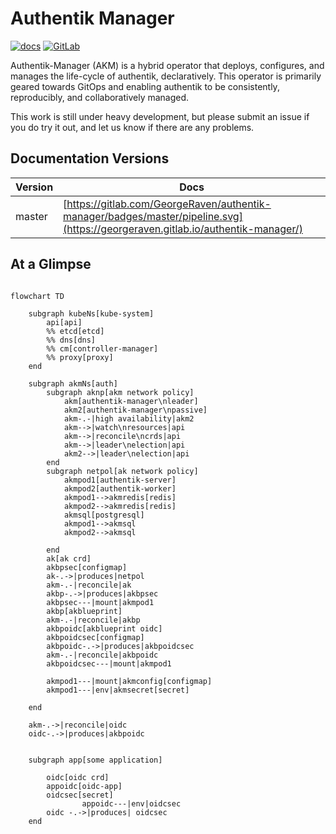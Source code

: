 # Authentik Manager

[![docs](https://gitlab.com/GeorgeRaven/authentik-manager/badges/master/pipeline.svg)](https://georgeraven.gitlab.io/authentik-manager/)
[![GitLab](https://img.shields.io/gitlab/v/tag/41806964?color=teal&label=AKM&sort=semver&style=for-the-badge)](https://gitlab.com/GeorgeRaven/authentik-manager)

Authentik-Manager (AKM) is a hybrid operator that deploys, configures, and manages the life-cycle of authentik, declaratively. This operator is primarily geared towards GitOps and enabling authentik to be consistently, reproducibly, and collaboratively managed.

This work is still under heavy development, but please submit an issue if you do try it out, and let us know if there are any problems.

## Documentation Versions

| Version | Docs                                                                                                                            |
|---------|---------------------------------------------------------------------------------------------------------------------------------|
| master  | [https://gitlab.com/GeorgeRaven/authentik-manager/badges/master/pipeline.svg](https://georgeraven.gitlab.io/authentik-manager/) |


## At a Glimpse

```mermaid

flowchart TD

    subgraph kubeNs[kube-system]
        api[api]
        %% etcd[etcd]
        %% dns[dns]
        %% cm[controller-manager]
        %% proxy[proxy]
    end

    subgraph akmNs[auth]
        subgraph aknp[akm network policy]
            akm[authentik-manager\nleader]
            akm2[authentik-manager\npassive]
            akm-.-|high availability|akm2
            akm-->|watch\nresources|api
            akm-->|reconcile\ncrds|api
            akm-->|leader\nelection|api
            akm2-->|leader\nelection|api
        end
        subgraph netpol[ak network policy]
            akmpod1[authentik-server]
            akmpod2[authentik-worker]
            akmpod1-->akmredis[redis]
            akmpod2-->akmredis[redis]
            akmsql[postgresql]
            akmpod1-->akmsql
            akmpod2-->akmsql

        end
        ak[ak crd]
        akbpsec[configmap]
        ak-.->|produces|netpol
        akm-.-|reconcile|ak
        akbp-.->|produces|akbpsec
        akbpsec---|mount|akmpod1
        akbp[akblueprint]
        akm-.-|reconcile|akbp
        akbpoidc[akblueprint oidc]
        akbpoidcsec[configmap]
        akbpoidc-.->|produces|akbpoidcsec
        akm-.-|reconcile|akbpoidc
        akbpoidcsec---|mount|akmpod1

        akmpod1---|mount|akmconfig[configmap]
        akmpod1---|env|akmsecret[secret]

    end

    akm-.->|reconcile|oidc
    oidc-.->|produces|akbpoidc


    subgraph app[some application]

        oidc[oidc crd]
        appoidc[oidc-app]
        oidcsec[secret]
                appoidc---|env|oidcsec
        oidc -.->|produces| oidcsec
    end

```
